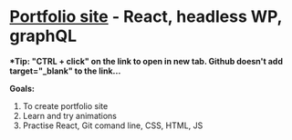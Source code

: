 # <a href="https://forseti93.github.io/">Portfolio site</a> - React, headless WP, graphQL
<b>*Tip: "CTRL + click" on the link to open in new tab. Github doesn't add target="_blank" to the link...</b>

<b> Goals:</b> 
  1. To create portfolio site
  2. Learn and try animations
  3. Practise React, Git comand line, CSS, HTML, JS
 
